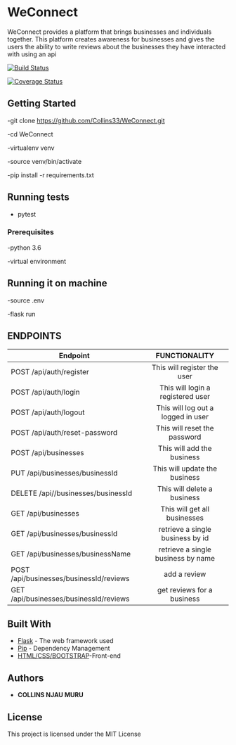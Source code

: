 # WeConnect

WeConnect provides a platform that brings businesses and individuals together. This platform creates awareness for businesses and gives the users the ability to write reviews about the businesses they have interacted with using an api

[![Build Status](https://travis-ci.org/Collins33/WeConnect.svg?branch=master)](https://travis-ci.org/Collins33/WeConnect)

[![Coverage Status](https://coveralls.io/repos/github/Collins33/WeConnect/badge.svg?branch=master)](https://coveralls.io/github/Collins33/WeConnect?branch=master)

## Getting Started

-git clone https://github.com/Collins33/WeConnect.git

-cd WeConnect

-virtualenv venv

-source venv/bin/activate

-pip install -r requirements.txt

## Running tests
- pytest

### Prerequisites

-python 3.6

-virtual environment

## Running it on machine
-source .env

-flask run

## ENDPOINTS
| Endpoint                                | FUNCTIONALITY |
| ----------------------------------------|:-------------:|
| POST /api/auth/register                 | This will register  the user       |
| POST /api/auth/login                    | This will login a registered user  |
| POST /api/auth/logout                   | This will log out a logged in user |
| POST /api/auth/reset-password           | This will reset the password       | 
| POST  /api/businesses                   | This will add the business         |
| PUT /api/businesses/businessId          | This will update the business      | 
| DELETE /api//businesses/businessId      | This will delete a business        |
| GET  /api/businesses                    | This will get all businesses       |
| GET  /api/businesses/businessId         | retrieve a single business by id   |
| GET  /api/businesses/businessName       | retrieve a single business by name |
| POST  /api/businesses/businessId/reviews| add a review                       |
| GET  /api/businesses/businessId/reviews | get reviews for a business         |       
       
       


## Built With

* [Flask](http://flask.pocoo.org/) - The web framework used
* [Pip](https://pypi.python.org/pypi/pip) - Dependency Management
* [HTML/CSS/BOOTSTRAP](https://getbootstrap.com/)-Front-end 


 

## Authors

* **COLLINS NJAU MURU** 



## License

This project is licensed under the MIT License




